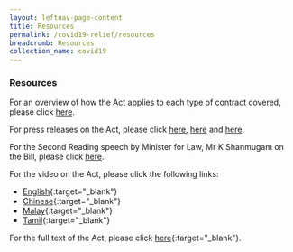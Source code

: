 ```yaml
---
layout: leftnav-page-content
title: Resources
permalink: /covid19-relief/resources
breadcrumb: Resources
collection_name: covid19
---
```

### Resources ###

For an overview of how the Act applies to each type of contract covered, please click [here](/covid19-relief/types-of-contract).

For press releases on the Act, please click [here](https://www.mlaw.gov.sg/news/press-releases/temporary-relief-for-inability-to-perform-contractual-obligations-due-to-coronavirus-disease-2019-covid-19-situation), [here](/news/press-releases/2020-04-20-COVID-19-Temporary-Measures-Act-Provisions-relating-to-Temporary-Reliefs-to-Commence-on-20-April-2020) and [here](/news/press-releases/Enhancements-to-the-COVID-19-Temporary-Measures-Act-to-Cover-Two-New-Contracts).
 
For the Second Reading speech by Minister for Law, Mr K Shanmugam on the Bill, please click [here](https://www.mlaw.gov.sg/news/parliamentary-speeches/second-reading-speech-by-minister-for-law-mr-k-shanmugam-on-the-covid-19-temporary-measures-bill).

For the video on the Act, please click the following links:
* [English](https://www.youtube.com/watch?v=wFm5Het7JE4&feature=youtu.be){:target="_blank"}
* [Chinese](https://youtu.be/PC_otX-GABg){:target="_blank"}
* [Malay](https://www.youtube.com/watch?v=xAnV5eE9rjs){:target="_blank"}
* [Tamil](https://www.youtube.com/watch?v=SYZVTkcSTOg){:target="_blank"}

For the full text of the Act, please click [here](https://sso.agc.gov.sg/Act/COVID19TMA2020){:target="_blank"}.
